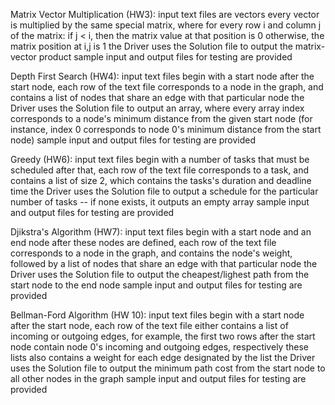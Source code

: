 Matrix Vector Multiplication (HW3):
  input text files are vectors
  every vector is multiplied by the same special matrix, where for every row i and column j of the matrix:
    if j < i, then the matrix value at that position is 0
    otherwise, the matrix position at i,j is 1
  the Driver uses the Solution file to output the matrix-vector product
  sample input and output files for testing are provided

Depth First Search (HW4):
  input text files begin with a start node
  after the start node, each row of the text file corresponds to a node in the graph, and contains a list of nodes that share an edge with that particular node
  the Driver uses the Solution file to output an array, where every array index corresponds to a node's minimum distance from the given start node (for instance, index 0 corresponds to node 0's minimum distance from the start node)
  sample input and output files for testing are provided

Greedy (HW6):
  input text files begin with a number of tasks that must be scheduled
  after that, each row of the text file corresponds to a task, and contains a list of size 2, which contains the tasks's duration and deadline time
  the Driver uses the Solution file to output a schedule for the particular number of tasks -- if none exists, it outputs an empty array
  sample input and output files for testing are provided
  
Djikstra's Algorithm (HW7):
  input text files begin with a start node and an end node
  after these nodes are defined, each row of the text file corresponds to a node in the graph, and contains the node's weight, followed by a list of nodes that share an edge with that particular node
  the Driver uses the Solution file to output the cheapest/lighest path from the start node to the end node
  sample input and output files for testing are provided
  
Bellman-Ford Algorithm (HW 10):
  input text files begin with a start node
  after the start node, each row of the text file either contains a list of incoming or outgoing edges, for example, the first two rows after the start node contain node 0's incoming and outgoing edges, respectively 
  these lists also contains a weight for each edge designated by the list
  the Driver uses the Solution file to output the minimum path cost from the start node to all other nodes in the graph
  sample input and output files for testing are provided
